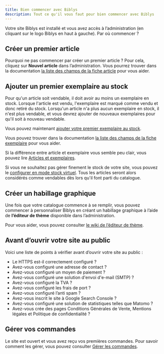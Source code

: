 ```yaml
---
title: Bien commencer avec Biblys
description: Tout ce qu'il vous faut pour bien commencer avec Biblys
---
```


Votre site Biblys est installé et vous avez accès à l’administration (en cliquant sur le logo Biblys en haut à gauche). Par où commencer ?

## Créer un premier article

Pourquoi ne pas commencer par créer un premier article ? Pour cela, cliquez sur **Nouvel article** dans l’administration. 
Vous pourrez trouver dans la documentation [la liste des champs de la fiche article](/administrer/catalogue/fiche-article/) pour vous aider.

## Ajouter un premier exemplaire au stock

Pour qu'un article soit vendable, il doit avoir au moins un exemplaire en stock. Lorsque l'article est vendu,
l'exemplaire est marqué comme vendu et donc retiré du stock. Lorsqu'un article n'a plus aucun exemplaire en stock, il
n'est plus vendable, et vous devrez ajouter de nouveaux exemplaires pour qu'il soit à nouveau vendable.

Vous pouvez maintenant [ajouter votre premier exemplaire au stock](/administrer/stock/ajouter-un-livre-au-stock).

Vous pouvez trouver dans la documentation 
[la liste des champs de la fiche exemplaire](/administrer/stock/fiche-exemplaire/) pour vous aider.

Si la différence entre article et exemplaire vous semble peu clair, vous pouvez lire 
[Articles et exemplaires](/administrer/catalogue/articles-et-exemplaires).

Si vous ne souhaitez pas gérer finement le stock de votre site, vous pouvez le 
[configurer en mode stock virtuel](configurer/stock-virtuel/). Tous les articles seront alors
considérés comme vendables dès lors qu'il font parti du catalogue.

## Créer un habillage graphique

Une fois que votre catalogue commence à se remplir, vous pouvez commencer à personnaliser Biblys en créant un habillage graphique à l’aide de **l’éditeur de thème** disponible dans l’administration. 

Pour vous aider, vous pouvez consulter [le wiki de l’éditeur de thème](https://github.com/biblys/wiki/wiki).

## Avant d’ouvrir votre site au public

Voici une liste de points à vérifier avant d’ouvrir votre site au public :

- Le HTTPS est-il correctement configuré ?
- Avez-vous configuré une adresse de contact ?
- Avez-vous configuré un moyen de paiement ?
- Avez-vous configuré une solution d'envoi d'e-mail (SMTP) ?
- Avez-vous configuré la TVA ?
- Avez-vous configuré les frais de port ?
- Avez-vous configuré l’anti spam ?
- Avez-vous inscrit le site à Google Search Console ?
- Avez-vous configuré une solution de statistiques telles que Matomo ?
- Avez-vous crée des pages Conditions Générales de Vente, Mentions légales et Politique de confidentialité ?

## Gérer vos commandes

Le site est ouvert et vous avez reçu vos premières commandes. Pour savoir comment les gérer, vous pouvez consulter
[Gérer les commandes](https://www.biblys.fr/pages/doc_orders).
